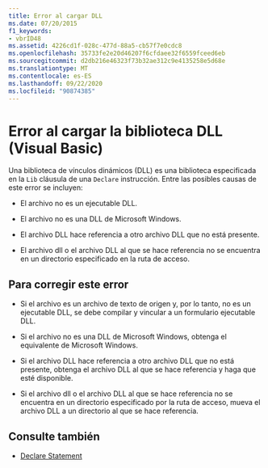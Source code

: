 ```yaml
---
title: Error al cargar DLL
ms.date: 07/20/2015
f1_keywords:
- vbrID48
ms.assetid: 4226cd1f-028c-477d-88a5-cb57f7e0cdc8
ms.openlocfilehash: 35733fe2e20d46207f6cfdaee32f6559fceed6eb
ms.sourcegitcommit: d2db216e46323f73b32ae312c9e4135258e5d68e
ms.translationtype: MT
ms.contentlocale: es-ES
ms.lasthandoff: 09/22/2020
ms.locfileid: "90874385"
---
```

# <a name="error-in-loading-dll-visual-basic"></a>Error al cargar la biblioteca DLL (Visual Basic)

Una biblioteca de vínculos dinámicos (DLL) es una biblioteca especificada en la `Lib` cláusula de una `Declare` instrucción. Entre las posibles causas de este error se incluyen:  
  
- El archivo no es un ejecutable DLL.  
  
- El archivo no es una DLL de Microsoft Windows.  
  
- El archivo DLL hace referencia a otro archivo DLL que no está presente.  
  
- El archivo dll o el archivo DLL al que se hace referencia no se encuentra en un directorio especificado en la ruta de acceso.  
  
## <a name="to-correct-this-error"></a>Para corregir este error  
  
- Si el archivo es un archivo de texto de origen y, por lo tanto, no es un ejecutable DLL, se debe compilar y vincular a un formulario ejecutable DLL.  
  
- Si el archivo no es una DLL de Microsoft Windows, obtenga el equivalente de Microsoft Windows.  
  
- Si el archivo DLL hace referencia a otro archivo DLL que no está presente, obtenga el archivo DLL al que se hace referencia y haga que esté disponible.  
  
- Si el archivo dll o el archivo DLL al que se hace referencia no se encuentra en un directorio especificado por la ruta de acceso, mueva el archivo DLL a un directorio al que se hace referencia.  
  
## <a name="see-also"></a>Consulte también

- [Declare Statement](../statements/declare-statement.md)
